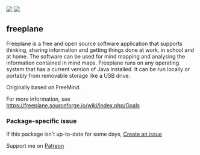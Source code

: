 [![](https://img.shields.io/chocolatey/v/freeplane?color=green&label=freeplane)](https://chocolatey.org/packages/freeplane) [![](https://img.shields.io/chocolatey/dt/freeplane)](https://chocolatey.org/packages/freeplane)

## freeplane
Freeplane is a free and open source software application that supports thinking, sharing information and getting things done at work, in school and at home. The software can be used for mind mapping and analysing the information contained in mind maps. Freeplane runs on any operating system that has a current version of Java installed. It can be run locally or portably from removable storage like a USB drive. 

Originally based on FreeMind.  

For more information, see https://freeplane.sourceforge.io/wiki/index.php/Goals

### Package-specific issue
If this package isn't up-to-date for some days, [Create an issue](https://github.com/tunisiano187/chocolatey-packages/issues/new)

Support me on [Patreon](https://www.patreon.com/bePatron?u=39585820)